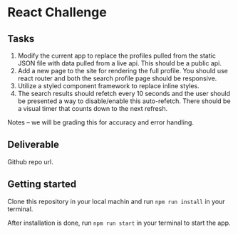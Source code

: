 # React Challenge

## Tasks

1. Modify the current app to replace the profiles pulled from the static JSON file with data pulled from a live api. This should be a public api.
1. Add a new page to the site for rendering the full profile. You should use react router and both the search profile page should be responsive.
1. Utilize a styled component framework to replace inline styles.
1. The search results should refetch every 10 seconds and the user should be presented a way to disable/enable this auto-refetch. There should be a visual timer that counts down to the next refresh.

Notes – we will be grading this for accuracy and error handling.

## Deliverable

Github repo url.

## Getting started

Clone this repository in your local machin and run `npm run install` in your terminal.

After installation is done, run `npm run start` in your terminal to start the app.
